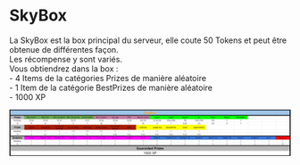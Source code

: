 # SkyBox

La SkyBox est la box principal du serveur, elle coute 50 Tokens et peut être obtenue de différentes façon.  
Les récompense y sont variés.  
Vous obtiendrez dans la box :   
     - 4 Items de la catégories Prizes de manière aléatoire  
     - 1 Item de la catégorie BestPrizes de manière aléatoire   
     - 1000 XP

![](../.gitbook/assets/skybox.png)

